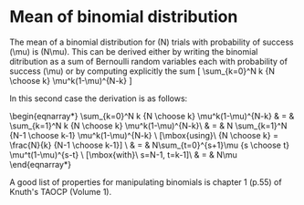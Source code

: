 

# Mean of binomial distribution

The mean of a binomial distribution for \(N\) trials with probability of 
success \(\mu\) is \(N\mu\). This can be derived either by writing the binomial
ditribution as a sum of Bernoulli random variables each with probability of
success \(\mu\) or by computing explicitly the sum
\[
\sum_{k=0}^N k {N \choose k} \mu^k(1-\mu)^{N-k}
\]

In this second case the derivation is as follows:

\begin{eqnarray*}
\sum_{k=0}^N k {N \choose k} \mu^k(1-\mu)^{N-k} & = & \sum_{k=1}^N k 
	     {N \choose k} \mu^k(1-\mu)^{N-k}\\
 & = & N \sum_{k=1}^N  {N-1 \choose k-1} \mu^k(1-\mu)^{N-k} 
 \ [\mbox{using}\ {N \choose k} = \frac{N}{k} {N-1 \choose k-1}] \\
 & = &  N\sum_{t=0}^{s+1}\mu {s \choose t} \mu^t(1-\mu)^{s-t} 
 \ [\mbox{with}\ s=N-1, t=k-1]\\
 & = & N\mu
\end{eqnarray*}

A good list of properties for manipulating binomials is chapter 1 (p.55)
of Knuth's TAOCP (Volume 1).

